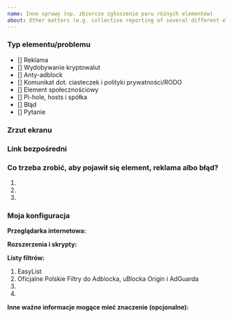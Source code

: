 ```yaml
---
name: Inne sprawy (np. zbiorcze zgłoszenie paru różnych elementów)
about: Other matters (e.g. collective reporting of several different elements)
---
```


<!--
Dziękujemy za zgłoszenie na rzecz Polskich Filtrów do Adblocka, uBlocka Origin i AdGuarda.
Przed podjęciem jakiegokolwiek działania koniecznie zapoznaj się z CONTRIBUTING.md
Thanks for reporting to Polish Filters for AdBlock, uBlock and AdGuard.
-->

<!--
Co mamy schować, zablokować albo w czym jest problem, może pojawił się jakiś błąd?
Proszę wstawić x pomiędzy znakami [] obok typu/typów, którego/których to zgłoszenie dotyczy.
W przypadku pomyłki co do typu, proszę odznaczyć checkbox (przycisk wyboru) lub usunąć x i zamiast niego - wstawić spację.
What should we hide, block or what is the problem, maybe there is an error?
Please put an x between the [] signs next to the type(s) for which this issue relates.
In case of a mistake as to the type, please uncheck the checkbox or delete x and insert a space instead.
-->
### Typ elementu/problemu <!--Item / problem type-->
- [] Reklama <!--Advert-->
- [] Wydobywanie kryptowalut <!--Cryptocurrency mining-->
- [] Anty-adblock <!--Anti-adblock wall-->
- [] Komunikat dot. ciasteczek i polityki prywatności/RODO <!--Message about cookies and GDPR/privacy policy-->
- [] Element społecznościowy <!--Social network element-->
- [] Pi-hole, hosts i spółka <!--Pi-hole, hosts & co-->
- [] Błąd <!--Bug, mistake, no-no-->
- [] Pytanie <!--Question-->

### Zrzut ekranu <!--Screenshot-->
<!--
Przeciągnij i upuść tutaj swój zrzut lub zamieść do niego link.
Drag and drop your screenshot here or place a link to it.
-->

### Link bezpośredni <!--Direct link-->
<!--
Wstaw tutaj link bezpośredni do strony, na której występuje element, reklama albo błąd.
Insert here a direct link to the page, where an element, an ad or a bug occurs.
-->

<!--What do you need to do to appear an element, an ad or a bug?-->
### Co trzeba zrobić, aby pojawił się element, reklama albo błąd?
1. 
2. 
3. 


### Moja konfiguracja <!--My configuration-->

**Przeglądarka internetowa:** <!--Web browser-->

**Rozszerzenia i skrypty:** <!--Extensions and scripts-->

**Listy filtrów:** <!--Filter lists-->
1. EasyList
2. Oficjalne Polskie Filtry do Adblocka, uBlocka Origin i AdGuarda <!--Official Polish Filters For AdBlock, uBlock Origin and AdGuard-->
3. 
4. 


<!--Other important information that may be relevant (optional)-->
**Inne ważne informacje mogące mieć znaczenie (opcjonalne):**

